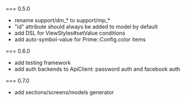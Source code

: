 === 0.5.0
* rename support/dm_* to support/mp_*
* "id" attribute should always be added to model by default
* add DSL for ViewStyles#setValue conditions
* add auto-symbol-value for Prime::Config.color items

=== 0.6.0
* add testing framework
* add auth backends to ApiClient: password auth and facebook auth

=== 0.7.0
* add sections/screens/models generator